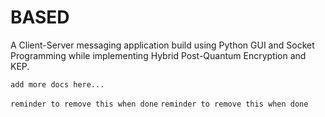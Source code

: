 # BASED
A Client-Server messaging application build using Python GUI and Socket Programming while implementing Hybrid Post-Quantum Encryption and KEP.

`add more docs here...`

`reminder to remove this when done`
`reminder to remove this when done`
